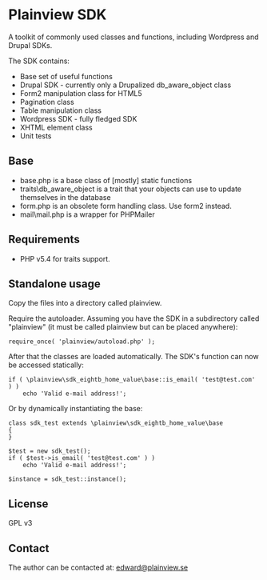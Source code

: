 Plainview SDK
=============

A toolkit of commonly used classes and functions, including Wordpress and Drupal SDKs.

The SDK contains:

* Base set of useful functions
* Drupal SDK - currently only a Drupalized db_aware_object class
* Form2 manipulation class for HTML5
* Pagination class
* Table manipulation class
* Wordpress SDK - fully fledged SDK
* XHTML element class
* Unit tests

Base
----

* base.php is a base class of [mostly] static functions
* traits\db_aware_object is a trait that your objects can use to update themselves in the database
* form.php is an obsolete form handling class. Use form2 instead.
* mail\mail.php is a wrapper for PHPMailer

Requirements
------------

* PHP v5.4 for traits support.

Standalone usage
----------------

Copy the files into a directory called plainview.

Require the autoloader. Assuming you have the SDK in a subdirectory called "plainview" (it must be called plainview but can be placed anywhere):

	require_once( 'plainview/autoload.php' );

After that the classes are loaded automatically. The SDK's function can now be accessed statically:

	if ( \plainview\sdk_eightb_home_value\base::is_email( 'test@test.com' ) )
		echo 'Valid e-mail address!';

Or by dynamically instantiating the base:

	class sdk_test extends \plainview\sdk_eightb_home_value\base
	{
	}

	$test = new sdk_test();
	if ( $test->is_email( 'test@test.com' ) )
		echo 'Valid e-mail address!';

	$instance = sdk_test::instance();


License
-------

GPL v3

Contact
-------

The author can be contacted at: edward@plainview.se
